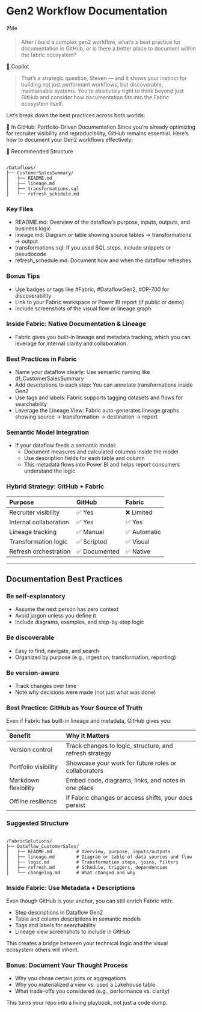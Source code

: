 
# Gen2 Workflow Documentation
❓Me
> After I build a complex gen2 workflow, what’s a best practice for documentation in GitHub, or is there a better place to document within the fabric ecosystem?

🤖 Copilot
> That’s a strategic question, Steven — and it shows your instinct for building not just performant workflows, but discoverable, maintainable systems. You’re absolutely right to think beyond just GitHub and consider how documentation fits into the Fabric ecosystem itself.

Let’s break down the best practices across both worlds:

🧾 In GitHub: Portfolio-Driven Documentation
Since you’re already optimizing for recruiter visibility and reproducibility, GitHub remains essential. Here’s how to document your Gen2 workflows effectively:

📁 Recommended Structure
```

/Dataflows/
├── CustomerSalesSummary/
│   ├── README.md
│   ├── lineage.md
│   ├── transformations.sql
│   └── refresh_schedule.md
```
### Key Files
- README.md: Overview of the dataflow’s purpose, inputs, outputs, and business logic
- lineage.md: Diagram or table showing source tables → transformations → output
- transformations.sql: If you used SQL steps, include snippets or pseudocode
- refresh_schedule.md: Document how and when the dataflow refreshes

### Bonus Tips
- Use badges or tags like #Fabric, #DataflowGen2, #DP-700 for discoverability
- Link to your Fabric workspace or Power BI report (if public or demo)
- Include screenshots of the visual flow or lineage graph

### Inside Fabric: Native Documentation & Lineage
- Fabric gives you built-in lineage and metadata tracking, which you can leverage for internal clarity and collaboration.

### Best Practices in Fabric
- Name your dataflow clearly: Use semantic naming like df_CustomerSalesSummary
- Add descriptions to each step: You can annotate transformations inside Gen2
- Use tags and labels: Fabric supports tagging datasets and flows for searchability
- Leverage the Lineage View: Fabric auto-generates lineage graphs showing source → transformation → destination → report

### Semantic Model Integration
- If your dataflow feeds a semantic model:
    - Document measures and calculated columns inside the model
    - Use description fields for each table and column
    - This metadata flows into Power BI and helps report consumers understand the logic

### Hybrid Strategy: GitHub + Fabric
| Purpose                | GitHub        | Fabric       |
| :--------------------- | :------------ | :----------- |
| Recruiter visibility   | ✅ Yes        | ❌ Limited   |
| Internal collaboration | ✅ Yes        | ✅ Yes       |
| Lineage tracking       | ✅ Manual     | ✅ Automatic |
| Transformation logic   | ✅ Scripted   | ✅ Visual    |
| Refresh orchestration  | ✅ Documented | ✅ Native    |


---
## Documentation Best Practices

### Be self-explanatory
- Assume the next person has zero context
- Avoid jargon unless you define it
- Include diagrams, examples, and step-by-step logic

### Be discoverable
- Easy to find, navigate, and search
- Organized by purpose (e.g., ingestion, transformation, reporting)

### Be version-aware
- Track changes over time
- Note why decisions were made (not just what was done)

### Best Practice: GitHub as Your Source of Truth
Even if Fabric has built-in lineage and metadata, GitHub gives you:

| Benefit              | Why It Matters                                          |
| :------------------- | :------------------------------------------------------ |
| Version control      | Track changes to logic, structure, and refresh strategy |
| Portfolio visibility | Showcase your work for future roles or collaborators    |
| Markdown flexibility | Embed code, diagrams, links, and notes in one place     |
| Offline resilience   | If Fabric changes or access shifts, your docs persist   |


### Suggested Structure
```

/FabricSolutions/
├── Dataflow_CustomerSales/
│   ├── README.md         # Overview, purpose, inputs/outputs
│   ├── lineage.md        # Diagram or table of data sources and flow
│   ├── logic.md          # Transformation steps, joins, filters
│   ├── refresh.md        # Schedule, triggers, dependencies
│   └── changelog.md      # What changed and why
```

### Inside Fabric: Use Metadata + Descriptions
Even though GitHub is your anchor, you can still enrich Fabric with:
- Step descriptions in Dataflow Gen2
- Table and column descriptions in semantic models
- Tags and labels for searchability
- Lineage view screenshots to include in GitHub

This creates a bridge between your technical logic and the visual ecosystem others will inherit.

### Bonus: Document Your Thought Process
- Why you chose certain joins or aggregations
- Why you materialized a view vs. used a Lakehouse table
- What trade-offs you considered (e.g., performance vs. clarity)

This turns your repo into a living playbook, not just a code dump.

